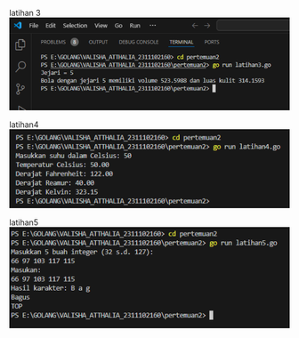 latihan 3
![2311102160](latihan3.PNG)

latihan4
![2311102160](latihan4.png)

latihan5
![2311102160](latihan5.png)